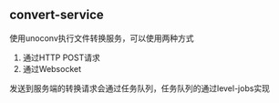 ## convert-service

使用unoconv执行文件转换服务，可以使用两种方式  
1. 通过HTTP POST请求    
1. 通过Websocket  

发送到服务端的转换请求会通过任务队列，任务队列的通过level-jobs实现



